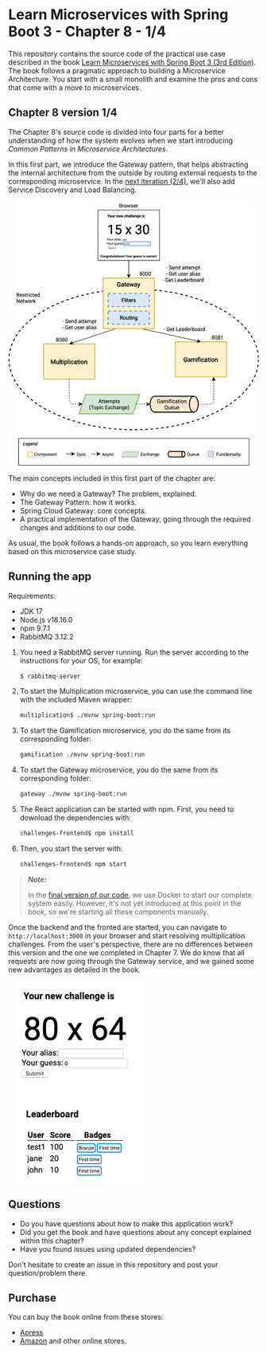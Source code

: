 # Learn Microservices with Spring Boot 3 - Chapter 8 - 1/4
This repository contains the source code of the practical use case described in the book [Learn Microservices with Spring Boot 3 (3rd Edition)](https://link.springer.com/book/10.1007/978-1-4842-9757-5).
The book follows a pragmatic approach to building a Microservice Architecture. You start with a small monolith and examine the pros and cons that come with a move to microservices.

## Chapter 8 version 1/4

The Chapter 8's source code is divided into four parts for a better understanding of how the system evolves when we start introducing _Common Patterns in Microservice Architectures_.

In this first part, we introduce the Gateway pattern, that helps abstracting the internal architecture from the outside by routing external requests to the corresponding microservice. In the [next iteration (2/4)](https://github.com/Book-Microservices-v2/chapter08b), we'll also add Service Discovery and Load Balancing.

![Logical View - Chapter 8 1/4](resources/microservice_patterns-GW-concept.png)

The main concepts included in this first part of the chapter are:

* Why do we need a Gateway? The problem, explained.
* The Gateway Pattern: how it works.
* Spring Cloud Gateway: core concepts.
* A practical implementation of the Gateway, going through the required changes and additions to our code.

As usual, the book follows a hands-on approach, so you learn everything based on this microservice case study.

## Running the app

Requirements:

* JDK 17
* Node.js v18.16.0
* npm 9.7.1
* RabbitMQ 3.12.2

1. You need a RabbitMQ server running. Run the server according to the instructions for your OS, for example:
    ```bash
    $ rabbitmq-server
    ```
1. To start the Multiplication microservice, you can use the command line with the included Maven wrapper:
    ```bash
    multiplication$ ./mvnw spring-boot:run
    ```
2. To start the Gamification microservice, you do the same from its corresponding folder:
    ```bash
    gamification ./mvnw spring-boot:run
    ```
3. To start the Gateway microservice, you do the same from its corresponding folder:
    ```bash
    gateway ./mvnw spring-boot:run
    ```
2. The React application can be started with npm. First, you need to download the dependencies with:
    ```bash
    challenges-frontend$ npm install
    ```
3. Then, you start the server with:
    ```bash
    challenges-frontend$ npm start
    ```

> **_Note:_**
> 
> In the [final version of our code](https://github.com/Book-Microservices-v3/chapter08d), we use Docker to start our complete system easily. However, it's not yet introduced at this point in the book, so we're starting all these components manually.

Once the backend and the fronted are started, you can navigate to `http://localhost:3000` in your browser and start resolving multiplication challenges. From the user's perspective, there are no differences between this version and the one we completed in Chapter 7. We do know that all requests are now going through the Gateway service, and we gained some new advantages as detailed in the book.

![Application - Screenshot](resources/app-chapter7-after10.png)

## Questions

* Do you have questions about how to make this application work?
* Did you get the book and have questions about any concept explained within this chapter?
* Have you found issues using updated dependencies?

Don't hesitate to create an issue in this repository and post your question/problem there. 

## Purchase
You can buy the book online from these stores:
* [Apress](https://link.springer.com/book/10.1007/978-1-4842-9757-5)
* [Amazon](https://www.amazon.com/Learn-Microservices-Spring-Boot-Containerization/dp/1484297563)
and other online stores.
